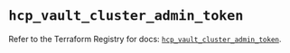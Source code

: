 # `hcp_vault_cluster_admin_token`

Refer to the Terraform Registry for docs: [`hcp_vault_cluster_admin_token`](https://registry.terraform.io/providers/hashicorp/hcp/0.83.0/docs/resources/vault_cluster_admin_token).
